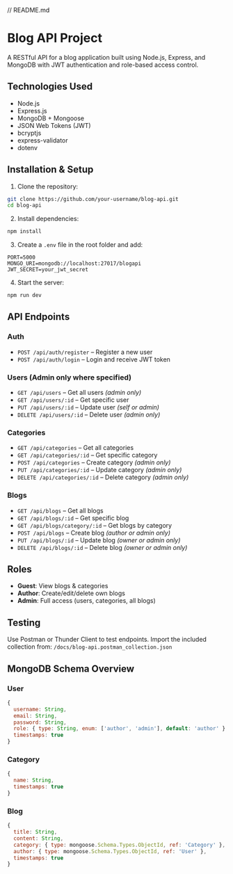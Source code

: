// README.md

# Blog API Project

A RESTful API for a blog application built using Node.js, Express, and MongoDB with JWT authentication and role-based access control.

##  Technologies Used

- Node.js
- Express.js
- MongoDB + Mongoose
- JSON Web Tokens (JWT)
- bcryptjs
- express-validator
- dotenv

##  Installation & Setup

1. Clone the repository:
```bash
git clone https://github.com/your-username/blog-api.git
cd blog-api
```

2. Install dependencies:
```bash
npm install
```

3. Create a `.env` file in the root folder and add:
```env
PORT=5000
MONGO_URI=mongodb://localhost:27017/blogapi
JWT_SECRET=your_jwt_secret
```

4. Start the server:
```bash
npm run dev
```

## API Endpoints

### Auth
- `POST /api/auth/register` – Register a new user
- `POST /api/auth/login` – Login and receive JWT token

###  Users (Admin only where specified)
- `GET /api/users` – Get all users *(admin only)*
- `GET /api/users/:id` – Get specific user
- `PUT /api/users/:id` – Update user *(self or admin)*
- `DELETE /api/users/:id` – Delete user *(admin only)*

###  Categories
- `GET /api/categories` – Get all categories
- `GET /api/categories/:id` – Get specific category
- `POST /api/categories` – Create category *(admin only)*
- `PUT /api/categories/:id` – Update category *(admin only)*
- `DELETE /api/categories/:id` – Delete category *(admin only)*

###  Blogs
- `GET /api/blogs` – Get all blogs
- `GET /api/blogs/:id` – Get specific blog
- `GET /api/blogs/category/:id` – Get blogs by category
- `POST /api/blogs` – Create blog *(author or admin only)*
- `PUT /api/blogs/:id` – Update blog *(owner or admin only)*
- `DELETE /api/blogs/:id` – Delete blog *(owner or admin only)*

##  Roles
- **Guest**: View blogs & categories
- **Author**: Create/edit/delete own blogs
- **Admin**: Full access (users, categories, all blogs)

##  Testing
Use Postman or Thunder Client to test endpoints. Import the included collection from:
`/docs/blog-api.postman_collection.json`

##  MongoDB Schema Overview

### User
```js
{
  username: String,
  email: String,
  password: String,
  role: { type: String, enum: ['author', 'admin'], default: 'author' },
  timestamps: true
}
```

### Category
```js
{
  name: String,
  timestamps: true
}
```

### Blog
```js
{
  title: String,
  content: String,
  category: { type: mongoose.Schema.Types.ObjectId, ref: 'Category' },
  author: { type: mongoose.Schema.Types.ObjectId, ref: 'User' },
  timestamps: true
}
```
